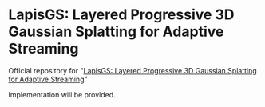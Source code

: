 # LapisGS: Layered Progressive 3D Gaussian Splatting for Adaptive Streaming

Official repository for "[LapisGS: Layered Progressive 3D Gaussian Splatting for Adaptive Streaming](https://arxiv.org/abs/2408.14823)"

Implementation will be provided.
